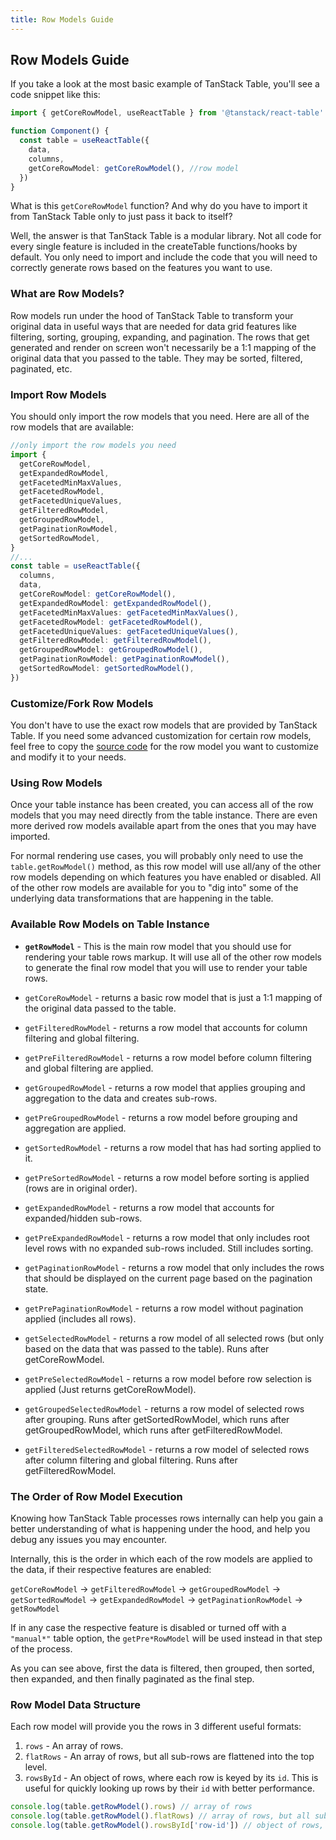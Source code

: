 ```yaml
---
title: Row Models Guide
---
```


## Row Models Guide

If you take a look at the most basic example of TanStack Table, you'll see a code snippet like this:

```ts
import { getCoreRowModel, useReactTable } from '@tanstack/react-table'

function Component() {
  const table = useReactTable({
    data,
    columns,
    getCoreRowModel: getCoreRowModel(), //row model
  })
}
```

What is this `getCoreRowModel` function? And why do you have to import it from TanStack Table only to just pass it back to itself?

Well, the answer is that TanStack Table is a modular library. Not all code for every single feature is included in the createTable functions/hooks by default. You only need to import and include the code that you will need to correctly generate rows based on the features you want to use.

### What are Row Models?

Row models run under the hood of TanStack Table to transform your original data in useful ways that are needed for data grid features like filtering, sorting, grouping, expanding, and pagination. The rows that get generated and render on screen won't necessarily be a 1:1 mapping of the original data that you passed to the table. They may be sorted, filtered, paginated, etc.

### Import Row Models

You should only import the row models that you need. Here are all of the row models that are available:

```ts
//only import the row models you need
import {
  getCoreRowModel,
  getExpandedRowModel,
  getFacetedMinMaxValues,
  getFacetedRowModel,
  getFacetedUniqueValues,
  getFilteredRowModel,
  getGroupedRowModel,
  getPaginationRowModel,
  getSortedRowModel,
}
//...
const table = useReactTable({
  columns,
  data,
  getCoreRowModel: getCoreRowModel(),
  getExpandedRowModel: getExpandedRowModel(),
  getFacetedMinMaxValues: getFacetedMinMaxValues(),
  getFacetedRowModel: getFacetedRowModel(),
  getFacetedUniqueValues: getFacetedUniqueValues(),
  getFilteredRowModel: getFilteredRowModel(),
  getGroupedRowModel: getGroupedRowModel(),
  getPaginationRowModel: getPaginationRowModel(),
  getSortedRowModel: getSortedRowModel(),
})
```

### Customize/Fork Row Models

You don't have to use the exact row models that are provided by TanStack Table. If you need some advanced customization for certain row models, feel free to copy the [source code](https://github.com/TanStack/table/tree/main/packages/table-core/src/utils) for the row model you want to customize and modify it to your needs.

### Using Row Models

Once your table instance has been created, you can access all of the row models that you may need directly from the table instance. There are even more derived row models available apart from the ones that you may have imported.

For normal rendering use cases, you will probably only need to use the `table.getRowModel()` method, as this row model will use all/any of the other row models depending on which features you have enabled or disabled. All of the other row models are available for you to "dig into" some of the underlying data transformations that are happening in the table.

### Available Row Models on Table Instance

- **`getRowModel`** - This is the main row model that you should use for rendering your table rows markup. It will use all of the other row models to generate the final row model that you will use to render your table rows.

- `getCoreRowModel` - returns a basic row model that is just a 1:1 mapping of the original data passed to the table.

- `getFilteredRowModel` - returns a row model that accounts for column filtering and global filtering.
- `getPreFilteredRowModel` - returns a row model before column filtering and global filtering are applied.

- `getGroupedRowModel` - returns a row model that applies grouping and aggregation to the data and creates sub-rows.
- `getPreGroupedRowModel` - returns a row model before grouping and aggregation are applied.

- `getSortedRowModel` - returns a row model that has had sorting applied to it.
- `getPreSortedRowModel` - returns a row model before sorting is applied (rows are in original order).

- `getExpandedRowModel` - returns a row model that accounts for expanded/hidden sub-rows.
- `getPreExpandedRowModel` - returns a row model that only includes root level rows with no expanded sub-rows included. Still includes sorting.

- `getPaginationRowModel` - returns a row model that only includes the rows that should be displayed on the current page based on the pagination state.
- `getPrePaginationRowModel` - returns a row model without pagination applied (includes all rows).

- `getSelectedRowModel` - returns a row model of all selected rows (but only based on the data that was passed to the table). Runs after getCoreRowModel.
- `getPreSelectedRowModel` - returns a row model before row selection is applied (Just returns getCoreRowModel).
- `getGroupedSelectedRowModel` - returns a row model of selected rows after grouping. Runs after getSortedRowModel, which runs after getGroupedRowModel, which runs after getFilteredRowModel.
- `getFilteredSelectedRowModel` - returns a row model of selected rows after column filtering and global filtering. Runs after getFilteredRowModel.

### The Order of Row Model Execution

Knowing how TanStack Table processes rows internally can help you gain a better understanding of what is happening under the hood, and help you debug any issues you may encounter.

Internally, this is the order in which each of the row models are applied to the data, if their respective features are enabled:

`getCoreRowModel` -> `getFilteredRowModel` -> `getGroupedRowModel` -> `getSortedRowModel` -> `getExpandedRowModel` -> `getPaginationRowModel` -> `getRowModel`

If in any case the respective feature is disabled or turned off with a `"manual*"` table option, the `getPre*RowModel` will be used instead in that step of the process.

As you can see above, first the data is filtered, then grouped, then sorted, then expanded, and then finally paginated as the final step.

### Row Model Data Structure

Each row model will provide you the rows in 3 different useful formats:

1. `rows` - An array of rows.
2. `flatRows` - An array of rows, but all sub-rows are flattened into the top level.
3. `rowsById` - An object of rows, where each row is keyed by its `id`. This is useful for quickly looking up rows by their `id` with better performance.

```ts
console.log(table.getRowModel().rows) // array of rows
console.log(table.getRowModel().flatRows) // array of rows, but all sub-rows are flattened into the top level
console.log(table.getRowModel().rowsById['row-id']) // object of rows, where each row is keyed by its `id`
```